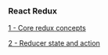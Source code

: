 ### React Redux

[1 - Core redux concepts ](../../tree/b2960cc4857a95a9804632875b305140c4c8fa7f/)

[2 - Reducer state and action ](../../tree/a98c14853dbf2a1bb70592b12824ec010f5956e5/)
